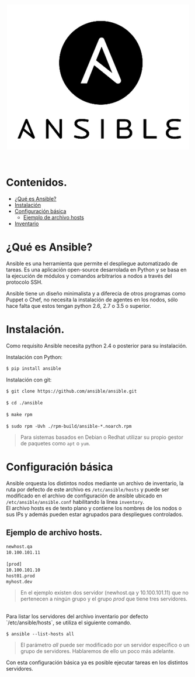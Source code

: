 <p align="center"><img src="https://raw.githubusercontent.com/coneking/trabajo/desarrollo/Ansible/images/ansible-logo.png" width="500" /></p>

<br>

# Contenidos.

- [¿Qué es Ansible?](#qué-es-ansible)
- [Instalación](#instalación)
- [Configuración básica](#configuración-básica)
	- [Ejemplo de archivo hosts](#ejemplo-de-archivo-hosts)
- [Inventario](/Ansible/Inventario.md)

# ¿Qué es Ansible?

Ansible es una herramienta que permite el despliegue automatizado de tareas. Es una aplicación open-source desarrolada en Python y se basa en la ejecución de módulos y comandos arbitrarios a nodos a través del protocolo SSH.<br>

Ansible tiene un diseño minimalista y a diferecia de otros programas como Puppet o Chef, no necesita la instalación de agentes en los nodos, sólo hace falta que estos tengan python 2.6, 2.7 o 3.5 o superior.<br>


# Instalación.

Como requisito Ansible necesita python 2.4 o posterior para su instalación.<br>

Instalación con Python:

```python
$ pip install ansible
```


Instalación con git:

```git
$ git clone https://github.com/ansible/ansible.git

$ cd ./ansible

$ make rpm

$ sudo rpm -Uvh ./rpm-build/ansible-*.noarch.rpm
```

>Para sistemas basados en Debian o Redhat utilizar su propio gestor de paquetes como `apt` o `yum`.


# Configuración básica

Ansible orquesta los distintos nodos mediante un archivo de inventario, la ruta por defecto de este archivo es `/etc/ansible/hosts` y puede ser modificado en el archivo de configuración de ansible ubicado en `/etc/ansible/ansible.conf` habilitando la línea `inventory`.<br>
El archivo hosts es de texto plano y contiene los nombres de los nodos o sus IPs y además pueden estar agrupados para despliegues controlados.<br>

## Ejemplo de archivo hosts.

```
newhost.qa
10.100.101.11

[prod]
10.100.101.10
host01.prod
myhost.dev

```
>En el ejemplo existen dos servidor (newhost.qa y 10.100.101.11) que no pertenecen a ningún grupo y el grupo *prod* que tiene tres servidores.

<br>
Para listar los servidores del archivo inventario por defecto `/etc/ansible/hosts`, se utiliza el siguiente comando.

```
$ ansible --list-hosts all
```
>El parámetro *all* puede ser modificado por un servidor específico o un grupo de servidores. Hablaremos de ello un poco más adelante.

Con esta configuración básica ya es posible ejecutar tareas en los distintos servidores.
